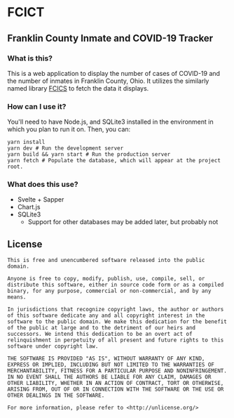 # FCICT
## Franklin County Inmate and COVID-19 Tracker

### What is this?
This is a web application to display the number of cases of COVID-19 and the number of inmates
in Franklin County, Ohio. It utilizes the similarly named library [FCICS](https://github.com/jacobpa/FCICS)
to fetch the data it displays.

### How can I use it?
You'll need to have Node.js, and SQLite3 installed in the environment in which you plan to run it on.
Then, you can:

```
yarn install
yarn dev # Run the development server
yarn build && yarn start # Run the production server
yarn fetch # Populate the database, which will appear at the project root. 
```

### What does this use?
* Svelte + Sapper
* Chart.js
* SQLite3
  * Support for other databases may be added later, but probably not

## License
```
This is free and unencumbered software released into the public domain.

Anyone is free to copy, modify, publish, use, compile, sell, or
distribute this software, either in source code form or as a compiled
binary, for any purpose, commercial or non-commercial, and by any
means.

In jurisdictions that recognize copyright laws, the author or authors
of this software dedicate any and all copyright interest in the
software to the public domain. We make this dedication for the benefit
of the public at large and to the detriment of our heirs and
successors. We intend this dedication to be an overt act of
relinquishment in perpetuity of all present and future rights to this
software under copyright law.

THE SOFTWARE IS PROVIDED "AS IS", WITHOUT WARRANTY OF ANY KIND,
EXPRESS OR IMPLIED, INCLUDING BUT NOT LIMITED TO THE WARRANTIES OF
MERCHANTABILITY, FITNESS FOR A PARTICULAR PURPOSE AND NONINFRINGEMENT.
IN NO EVENT SHALL THE AUTHORS BE LIABLE FOR ANY CLAIM, DAMAGES OR
OTHER LIABILITY, WHETHER IN AN ACTION OF CONTRACT, TORT OR OTHERWISE,
ARISING FROM, OUT OF OR IN CONNECTION WITH THE SOFTWARE OR THE USE OR
OTHER DEALINGS IN THE SOFTWARE.

For more information, please refer to <http://unlicense.org/>
```
